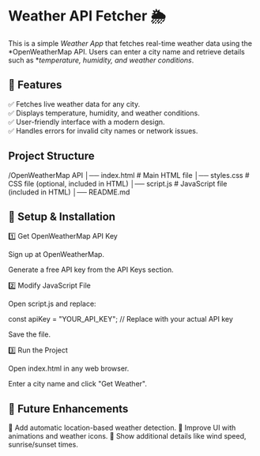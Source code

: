 # Weather API Fetcher 🌦️  

This is a simple *Weather App* that fetches real-time weather data using the *OpenWeatherMap API. Users can enter a city name and retrieve details such as **temperature, humidity, and weather conditions*.  

## 🚀 Features  

✅ Fetches live weather data for any city.  
✅ Displays temperature, humidity, and weather conditions.  
✅ User-friendly interface with a modern design.  
✅ Handles errors for invalid city names or network issues.  

## Project Structure

/OpenWeatherMap API 
    │── index.html       # Main HTML file
    │── styles.css       # CSS file (optional, included in HTML) 
    │── script.js        # JavaScript file (included in HTML) 
    │── README.md
    
## 🔧 Setup & Installation  

1️⃣ Get OpenWeatherMap API Key

Sign up at OpenWeatherMap.

Generate a free API key from the API Keys section.


2️⃣ Modify JavaScript File

Open script.js and replace:

const apiKey = "YOUR_API_KEY"; // Replace with your actual API key

Save the file.


3️⃣ Run the Project

Open index.html in any web browser.

Enter a city name and click "Get Weather".

## 🎯 Future Enhancements

🔹 Add automatic location-based weather detection.
🔹 Improve UI with animations and weather icons.
🔹 Show additional details like wind speed, sunrise/sunset times.
